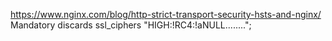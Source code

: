 https://www.nginx.com/blog/http-strict-transport-security-hsts-and-nginx/
    Mandatory discards
    ssl_ciphers  "HIGH:!RC4:!aNULL........";
